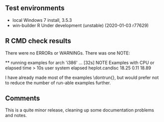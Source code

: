## Test environments
* local Windows 7 install, 3.5.3 
* win-builder R Under development (unstable) (2020-01-03 r77629)

## R CMD check results
There were no ERRORs or WARNINGs.  There was one NOTE:

** running examples for arch 'i386' ... [32s] NOTE
Examples with CPU or elapsed time > 10s
                user system elapsed
heplot.candisc 18.25   0.11   18.89

I have already made most of the examples \dontrun{}, but would prefer not to reduce the
number of run-able examples further.

## Comments
This is a quite minor release, cleaning up some documentation problems and notes.

